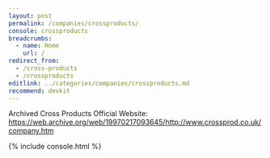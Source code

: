 ```yaml
---
layout: post
permalink: /companies/crossproducts/
console: crossproducts
breadcrumbs:
  - name: Home
    url: /
redirect_from:
  - /cross-products
  - /crossproducts
editlink: ../categories/companies/crossproducts.md
recommend: devkit
---
```


Archived Cross Products Official Website: https://web.archive.org/web/19970217093645/http://www.crossprod.co.uk/company.htm

{% include console.html %}
